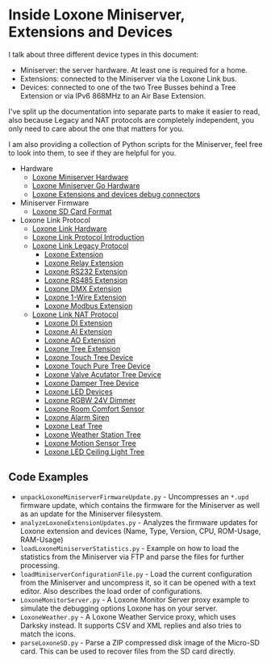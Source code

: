 # Inside Loxone Miniserver, Extensions and Devices

I talk about three different device types in this document:

  - Miniserver: the server hardware. At least one is required for a home.
  - Extensions: connected to the Miniserver via the Loxone Link bus.
  - Devices: connected to one of the two Tree Busses behind a Tree Extension or via IPv6 868MHz to an Air Base Extension.

I've split up the documentation into separate parts to make it easier to read, also because Legacy and NAT protocols are completely independent, you only need to care about the one that matters for you.

I am also providing a collection of Python scripts for the Miniserver, feel free to look into them, to see if they are helpful for you.

- Hardware
    - [Loxone Miniserver Hardware](LoxoneMiniserverHardware.md)
    - [Loxone Miniserver Go Hardware](LoxoneMiniserverGoHardware.md)
    - [Loxone Extensions and devices debug connectors](LoxoneDebugConnectors.md)
- Miniserver Firmware
    - [Loxone SD Card Format](LoxoneSDCardFormat.md)
- Loxone Link Protocol
    - [Loxone Link Hardware](LoxoneLinkHardware.md)
    - [Loxone Link Protocol Introduction](LoxoneLinkProtocolIntro.md)
    - [Loxone Link Legacy Protocol](./Legacy/LoxoneLinkLegacyProtocol.md)
        - [Loxone Extension](./Legacy/LoxoneLinkLegacyExtension.md)
        - [Loxone Relay Extension](./Legacy/LoxoneLinkLegacyExtensionRelay.md)
        - [Loxone RS232 Extension](./Legacy/LoxoneLinkLegacyExtensionRS232.md)
        - [Loxone RS485 Extension](./Legacy/LoxoneLinkLegacyExtensionRS485.md)
        - [Loxone DMX Extension](./Legacy/LoxoneLinkLegacyExtensionDMX.md)
        - [Loxone 1-Wire Extension](./Legacy/LoxoneLinkLegacyExtension1Wire.md)
        - [Loxone Modbus Extension](./Legacy/LoxoneLinkLegacyExtensionModbus.md)
    - [Loxone Link NAT Protocol](./NAT/LoxoneLinkNATProtocol.md)
        - [Loxone DI Extension](./NAT/LoxoneLinkNATExtensionDI.md)
        - [Loxone AI Extension](./NAT/LoxoneLinkNATExtensionAI.md)
        - [Loxone AO Extension](./NAT/LoxoneLinkNATExtensionAO.md)
        - [Loxone Tree Extension](./NAT/LoxoneLinkNATTreeExtension.md)
        - [Loxone Touch Tree Device](./NAT/LoxoneLinkNATTreeTouch.md)
        - [Loxone Touch Pure Tree Device](./NAT/LoxoneLinkNATTreeTouchPure.md)
        - [Loxone Valve Acutator Tree Device](./NAT/LoxoneLinkNATTreeValveActuator.md)
        - [Loxone Damper Tree Device](./NAT/LoxoneLinkNATTreeDamper.md)
        - [Loxone LED Devices](./NAT/LoxoneLinkNATLED.md)
        - [Loxone RGBW 24V Dimmer](./NAT/LoxoneLinkNATTreeRGBW24VDimmer.md)
        - [Loxone Room Comfort Sensor](./NAT/LoxoneLinkNATTreeRoomComfortSensor.md)
        - [Loxone Alarm Siren](./NAT/LoxoneLinkNATTreeAlarmSiren.md)
        - [Loxone Leaf Tree](./NAT/LoxoneLinkNATTreeLeaf.md)
        - [Loxone Weather Station Tree](./NAT/LoxoneLinkNATTreeWeatherStation.md)
        - [Loxone Motion Sensor Tree](./NAT/LoxoneLinkNATTreeMotionSensor.md)
        - [Loxone LED Ceiling Light Tree](./NAT/LoxoneLinkNATTreeLEDCeilingLight.md)

## Code Examples

- `unpackLoxoneMiniserverFirmwareUpdate.py` - Uncompresses an `*.upd` firmware update, which contains the firmware for the Miniserver as well as an update for the Miniserver filesystem.
- `analyzeLoxoneExtensionUpdates.py` - Analyzes the firmware updates for Loxone extension and devices (Name, Type, Version, CPU, ROM-Usage, RAM-Usage)
- `loadLoxoneMiniserverStatistics.py` - Example on how to load the statistics from the Miniserver via FTP and parse the files for further processing.
- `loadMiniserverConfigurationFile.py` - Load the current configuration from the Miniserver and uncompress it, so it can be opened with a text editor. Also describes the load order of configurations.
- `LoxoneMonitorServer.py` - A Loxone Monitor Server proxy example to simulate the debugging options Loxone has on your server.
- `LoxoneWeather.py` - A Loxone Weather Service proxy, which uses Darksky instead. It supports CSV and XML replies and also tries to match the icons.
- `parseLoxoneSD.py` - Parse a ZIP compressed disk image of the Micro-SD card. This can be used to recover files from the SD card directly.
